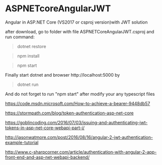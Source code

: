 # ASPNETcoreAngularJWT
Angular in ASP.NET Core (VS2017 or csproj version)with JWT solution

after download, go to folder with file ASPNETCoreAngularJWT.csproj and run command:

   >dotnet restore
   
   >npm install
   
   >npm start
   
Finally start dotnet and browser http://localhost:5000 by

   >dotnet run
   
And do not forget to run "npm start" after modify your any typescript files





https://code.msdn.microsoft.com/How-to-achieve-a-bearer-9448db57

https://stormpath.com/blog/token-authentication-asp-net-core

https://goblincoding.com/2016/07/03/issuing-and-authenticating-jwt-tokens-in-asp-net-core-webapi-part-i/

http://jasonwatmore.com/post/2016/08/16/angular-2-jwt-authentication-example-tutorial

http://www.c-sharpcorner.com/article/authentication-with-angular-2-app-front-end-and-asp-net-webapi-backend/






